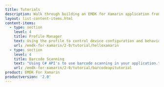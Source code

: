 ```yaml
---
title: Tutorials
description: Walk through building an EMDK for Xamarin application from the ground up with one of the following tutorials. Each tutorial includes step by step instructions and associate code.
layout: list-content-items.html
content-items:
  - type: section
    level: 4
    title: Profile Manager
    text: Using the profile to control device configuration and behaviors like setting the clock from your application.
    url: /emdk-for-xamarin/2-0/tutorial/helloxamarin
  - type: section
    level: 4
    title: Barcode Scanning
    text: "Using C# API's to use barcode scanning in your application."
    url: /emdk-for-xamarin/2-0/tutorial/barcodeapitutorial
product: EMDK For Xamarin
productversion: '2.0'
---
```

   












